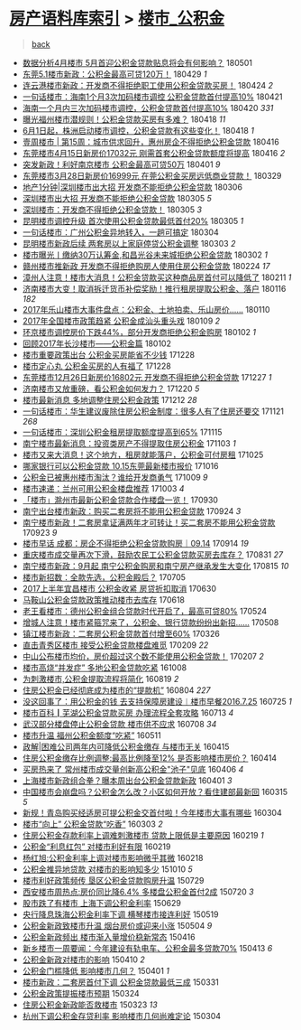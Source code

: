 [房产语料库索引](../../README.md)  > [楼市_公积金](楼市_公积金.md)
====
> [back](../README.md)

- [数据分析4月楼市 5月首迎公积金贷款贴息将会有何影响？](http://jkwz.applinzi.com/ittc/7098203751351583755.html#%E6%95%B0%E6%8D%AE%E5%88%86%E6%9E%904%E6%9C%88%E6%A5%BC%E5%B8%82+5%E6%9C%88%E9%A6%96%E8%BF%8E%E5%85%AC%E7%A7%AF%E9%87%91%E8%B4%B7%E6%AC%BE%E8%B4%B4%E6%81%AF%E5%B0%86%E4%BC%9A%E6%9C%89%E4%BD%95%E5%BD%B1%E5%93%8D%EF%BC%9F) 180501  
- [东莞5.1楼市新政：公积金最高可贷120万！](http://jkwz.applinzi.com/ittc/7097341335952688145.html#%E4%B8%9C%E8%8E%9E5.1%E6%A5%BC%E5%B8%82%E6%96%B0%E6%94%BF%EF%BC%9A%E5%85%AC%E7%A7%AF%E9%87%91%E6%9C%80%E9%AB%98%E5%8F%AF%E8%B4%B7120%E4%B8%87%EF%BC%81) 180429 *1* 
- [连云港楼市新政：开发商不得拒绝职工使用公积金贷款买房！](http://jkwz.applinzi.com/ittc/7095588755589301264.html#%E8%BF%9E%E4%BA%91%E6%B8%AF%E6%A5%BC%E5%B8%82%E6%96%B0%E6%94%BF%EF%BC%9A%E5%BC%80%E5%8F%91%E5%95%86%E4%B8%8D%E5%BE%97%E6%8B%92%E7%BB%9D%E8%81%8C%E5%B7%A5%E4%BD%BF%E7%94%A8%E5%85%AC%E7%A7%AF%E9%87%91%E8%B4%B7%E6%AC%BE%E4%B9%B0%E6%88%BF%EF%BC%81) 180424 *2* 
- [一句话楼市：海南1个月3次加码楼市调控 公积金贷款首付提高10%](http://jkwz.applinzi.com/ittc/7094451772863284230.html#%E4%B8%80%E5%8F%A5%E8%AF%9D%E6%A5%BC%E5%B8%82%EF%BC%9A%E6%B5%B7%E5%8D%971%E4%B8%AA%E6%9C%883%E6%AC%A1%E5%8A%A0%E7%A0%81%E6%A5%BC%E5%B8%82%E8%B0%83%E6%8E%A7+%E5%85%AC%E7%A7%AF%E9%87%91%E8%B4%B7%E6%AC%BE%E9%A6%96%E4%BB%98%E6%8F%90%E9%AB%9810%25) 180421  
- [海南一个月内三次加码楼市调控，公积金贷款首付提高10%](http://jkwz.applinzi.com/ittc/7094168481513866257.html#%E6%B5%B7%E5%8D%97%E4%B8%80%E4%B8%AA%E6%9C%88%E5%86%85%E4%B8%89%E6%AC%A1%E5%8A%A0%E7%A0%81%E6%A5%BC%E5%B8%82%E8%B0%83%E6%8E%A7%EF%BC%8C%E5%85%AC%E7%A7%AF%E9%87%91%E8%B4%B7%E6%AC%BE%E9%A6%96%E4%BB%98%E6%8F%90%E9%AB%9810%25) 180420 *331* 
- [曝光福州楼市潜规则！公积金贷款买房有多难？](http://jkwz.applinzi.com/ittc/7093330572183340038.html#%E6%9B%9D%E5%85%89%E7%A6%8F%E5%B7%9E%E6%A5%BC%E5%B8%82%E6%BD%9C%E8%A7%84%E5%88%99%EF%BC%81%E5%85%AC%E7%A7%AF%E9%87%91%E8%B4%B7%E6%AC%BE%E4%B9%B0%E6%88%BF%E6%9C%89%E5%A4%9A%E9%9A%BE%EF%BC%9F) 180418 *11* 
- [6月1日起，株洲启动楼市调控，公积金贷款有这些变化！](http://jkwz.applinzi.com/ittc/7093271089121854480.html#6%E6%9C%881%E6%97%A5%E8%B5%B7%EF%BC%8C%E6%A0%AA%E6%B4%B2%E5%90%AF%E5%8A%A8%E6%A5%BC%E5%B8%82%E8%B0%83%E6%8E%A7%EF%BC%8C%E5%85%AC%E7%A7%AF%E9%87%91%E8%B4%B7%E6%AC%BE%E6%9C%89%E8%BF%99%E4%BA%9B%E5%8F%98%E5%8C%96%EF%BC%81) 180418 *1* 
- [壹周楼市 | 第15周：城市供求回升，惠州房企不得拒绝公积金贷款](http://jkwz.applinzi.com/ittc/7092629631335400465.html#%E5%A3%B9%E5%91%A8%E6%A5%BC%E5%B8%82+%7C+%E7%AC%AC15%E5%91%A8%EF%BC%9A%E5%9F%8E%E5%B8%82%E4%BE%9B%E6%B1%82%E5%9B%9E%E5%8D%87%EF%BC%8C%E6%83%A0%E5%B7%9E%E6%88%BF%E4%BC%81%E4%B8%8D%E5%BE%97%E6%8B%92%E7%BB%9D%E5%85%AC%E7%A7%AF%E9%87%91%E8%B4%B7%E6%AC%BE) 180416  
- [东莞楼市4月15日新房价17032元 刚需首套公积金贷款额度将提高](http://jkwz.applinzi.com/ittc/7092544846768374800.html#%E4%B8%9C%E8%8E%9E%E6%A5%BC%E5%B8%824%E6%9C%8815%E6%97%A5%E6%96%B0%E6%88%BF%E4%BB%B717032%E5%85%83+%E5%88%9A%E9%9C%80%E9%A6%96%E5%A5%97%E5%85%AC%E7%A7%AF%E9%87%91%E8%B4%B7%E6%AC%BE%E9%A2%9D%E5%BA%A6%E5%B0%86%E6%8F%90%E9%AB%98) 180416 *2* 
- [突发新政！利好南京楼市 公积金最高可贷50万](http://jkwz.applinzi.com/ittc/7087084312921113607.html#%E7%AA%81%E5%8F%91%E6%96%B0%E6%94%BF%EF%BC%81%E5%88%A9%E5%A5%BD%E5%8D%97%E4%BA%AC%E6%A5%BC%E5%B8%82+%E5%85%AC%E7%A7%AF%E9%87%91%E6%9C%80%E9%AB%98%E5%8F%AF%E8%B4%B750%E4%B8%87) 180401 *9* 
- [东莞楼市3月28日新房价16999元 在莞公积金买房远低商业贷款！](http://jkwz.applinzi.com/ittc/7085842960568812554.html#%E4%B8%9C%E8%8E%9E%E6%A5%BC%E5%B8%823%E6%9C%8828%E6%97%A5%E6%96%B0%E6%88%BF%E4%BB%B716999%E5%85%83+%E5%9C%A8%E8%8E%9E%E5%85%AC%E7%A7%AF%E9%87%91%E4%B9%B0%E6%88%BF%E8%BF%9C%E4%BD%8E%E5%95%86%E4%B8%9A%E8%B4%B7%E6%AC%BE%EF%BC%81) 180329  
- [地产1分钟|深圳楼市出大招 开发商不能拒绝公积金贷款](http://jkwz.applinzi.com/ittc/7077412999952598026.html#%E5%9C%B0%E4%BA%A71%E5%88%86%E9%92%9F%7C%E6%B7%B1%E5%9C%B3%E6%A5%BC%E5%B8%82%E5%87%BA%E5%A4%A7%E6%8B%9B+%E5%BC%80%E5%8F%91%E5%95%86%E4%B8%8D%E8%83%BD%E6%8B%92%E7%BB%9D%E5%85%AC%E7%A7%AF%E9%87%91%E8%B4%B7%E6%AC%BE) 180306  
- [深圳楼市出大招 开发商不能拒绝公积金贷款](http://jkwz.applinzi.com/ittc/7077102919726138374.html#%E6%B7%B1%E5%9C%B3%E6%A5%BC%E5%B8%82%E5%87%BA%E5%A4%A7%E6%8B%9B+%E5%BC%80%E5%8F%91%E5%95%86%E4%B8%8D%E8%83%BD%E6%8B%92%E7%BB%9D%E5%85%AC%E7%A7%AF%E9%87%91%E8%B4%B7%E6%AC%BE) 180305 *5* 
- [深圳楼市：开发商不得拒绝公积金贷款！](http://jkwz.applinzi.com/ittc/7077098743092741131.html#%E6%B7%B1%E5%9C%B3%E6%A5%BC%E5%B8%82%EF%BC%9A%E5%BC%80%E5%8F%91%E5%95%86%E4%B8%8D%E5%BE%97%E6%8B%92%E7%BB%9D%E5%85%AC%E7%A7%AF%E9%87%91%E8%B4%B7%E6%AC%BE%EF%BC%81) 180305 *3* 
- [昆明楼市调控升级 首次使用公积金贷款最低首付20%](http://jkwz.applinzi.com/ittc/7076907846497469457.html#%E6%98%86%E6%98%8E%E6%A5%BC%E5%B8%82%E8%B0%83%E6%8E%A7%E5%8D%87%E7%BA%A7+%E9%A6%96%E6%AC%A1%E4%BD%BF%E7%94%A8%E5%85%AC%E7%A7%AF%E9%87%91%E8%B4%B7%E6%AC%BE%E6%9C%80%E4%BD%8E%E9%A6%96%E4%BB%9820%25) 180305 *1* 
- [一句话楼市：广州公积金异地转入，一趟可搞定](http://jkwz.applinzi.com/ittc/7075649831530136587.html#%E4%B8%80%E5%8F%A5%E8%AF%9D%E6%A5%BC%E5%B8%82%EF%BC%9A%E5%B9%BF%E5%B7%9E%E5%85%AC%E7%A7%AF%E9%87%91%E5%BC%82%E5%9C%B0%E8%BD%AC%E5%85%A5%EF%BC%8C%E4%B8%80%E8%B6%9F%E5%8F%AF%E6%90%9E%E5%AE%9A) 180304  
- [昆明楼市新政后续 两套房以上家庭停贷公积金调整](http://jkwz.applinzi.com/ittc/7076170249940763665.html#%E6%98%86%E6%98%8E%E6%A5%BC%E5%B8%82%E6%96%B0%E6%94%BF%E5%90%8E%E7%BB%AD+%E4%B8%A4%E5%A5%97%E6%88%BF%E4%BB%A5%E4%B8%8A%E5%AE%B6%E5%BA%AD%E5%81%9C%E8%B4%B7%E5%85%AC%E7%A7%AF%E9%87%91%E8%B0%83%E6%95%B4) 180303 *2* 
- [楼市曝光丨缴纳30万认筹金,和昌光谷未来城拒绝公积金贷款](http://jkwz.applinzi.com/ittc/7075748343055909899.html#%E6%A5%BC%E5%B8%82%E6%9B%9D%E5%85%89%E4%B8%A8%E7%BC%B4%E7%BA%B330%E4%B8%87%E8%AE%A4%E7%AD%B9%E9%87%91%2C%E5%92%8C%E6%98%8C%E5%85%89%E8%B0%B7%E6%9C%AA%E6%9D%A5%E5%9F%8E%E6%8B%92%E7%BB%9D%E5%85%AC%E7%A7%AF%E9%87%91%E8%B4%B7%E6%AC%BE) 180302 *1* 
- [赣州楼市推新政 开发商不得拒绝购房人使用住房公积金贷款](http://jkwz.applinzi.com/ittc/7073699654447662091.html#%E8%B5%A3%E5%B7%9E%E6%A5%BC%E5%B8%82%E6%8E%A8%E6%96%B0%E6%94%BF+%E5%BC%80%E5%8F%91%E5%95%86%E4%B8%8D%E5%BE%97%E6%8B%92%E7%BB%9D%E8%B4%AD%E6%88%BF%E4%BA%BA%E4%BD%BF%E7%94%A8%E4%BD%8F%E6%88%BF%E5%85%AC%E7%A7%AF%E9%87%91%E8%B4%B7%E6%AC%BE) 180224 *17* 
- [漳州人注意！楼市大消息！公积金贷款买这种商品房首付可以降低了](http://jkwz.applinzi.com/ittc/7068883183997551623.html#%E6%BC%B3%E5%B7%9E%E4%BA%BA%E6%B3%A8%E6%84%8F%EF%BC%81%E6%A5%BC%E5%B8%82%E5%A4%A7%E6%B6%88%E6%81%AF%EF%BC%81%E5%85%AC%E7%A7%AF%E9%87%91%E8%B4%B7%E6%AC%BE%E4%B9%B0%E8%BF%99%E7%A7%8D%E5%95%86%E5%93%81%E6%88%BF%E9%A6%96%E4%BB%98%E5%8F%AF%E4%BB%A5%E9%99%8D%E4%BD%8E%E4%BA%86) 180211 *1* 
- [济南楼市大变！取消拆迁货币补偿奖励！推行租房提取公积金、落户](http://jkwz.applinzi.com/ittc/7059234607684125702.html#%E6%B5%8E%E5%8D%97%E6%A5%BC%E5%B8%82%E5%A4%A7%E5%8F%98%EF%BC%81%E5%8F%96%E6%B6%88%E6%8B%86%E8%BF%81%E8%B4%A7%E5%B8%81%E8%A1%A5%E5%81%BF%E5%A5%96%E5%8A%B1%EF%BC%81%E6%8E%A8%E8%A1%8C%E7%A7%9F%E6%88%BF%E6%8F%90%E5%8F%96%E5%85%AC%E7%A7%AF%E9%87%91%E3%80%81%E8%90%BD%E6%88%B7) 180116 *182* 
- [2017年乐山楼市大事件盘点：公积金、土地拍卖、乐山房价……](http://jkwz.applinzi.com/ittc/7056887353384109066.html#2017%E5%B9%B4%E4%B9%90%E5%B1%B1%E6%A5%BC%E5%B8%82%E5%A4%A7%E4%BA%8B%E4%BB%B6%E7%9B%98%E7%82%B9%EF%BC%9A%E5%85%AC%E7%A7%AF%E9%87%91%E3%80%81%E5%9C%9F%E5%9C%B0%E6%8B%8D%E5%8D%96%E3%80%81%E4%B9%90%E5%B1%B1%E6%88%BF%E4%BB%B7%E2%80%A6%E2%80%A6) 180110  
- [2017年全国楼市政策趋紧 公积金成汕头重头戏](http://jkwz.applinzi.com/ittc/7056363875396486155.html#2017%E5%B9%B4%E5%85%A8%E5%9B%BD%E6%A5%BC%E5%B8%82%E6%94%BF%E7%AD%96%E8%B6%8B%E7%B4%A7+%E5%85%AC%E7%A7%AF%E9%87%91%E6%88%90%E6%B1%95%E5%A4%B4%E9%87%8D%E5%A4%B4%E6%88%8F) 180109 *2* 
- [环京楼市调控房价下跌44%，部分开发商拒绝公积金购房](http://jkwz.applinzi.com/ittc/7054108369130882059.html#%E7%8E%AF%E4%BA%AC%E6%A5%BC%E5%B8%82%E8%B0%83%E6%8E%A7%E6%88%BF%E4%BB%B7%E4%B8%8B%E8%B7%8C44%25%EF%BC%8C%E9%83%A8%E5%88%86%E5%BC%80%E5%8F%91%E5%95%86%E6%8B%92%E7%BB%9D%E5%85%AC%E7%A7%AF%E9%87%91%E8%B4%AD%E6%88%BF) 180102 *1* 
- [回顾2017年长沙楼市——公积金篇](http://jkwz.applinzi.com/ittc/7053997567103206416.html#%E5%9B%9E%E9%A1%BE2017%E5%B9%B4%E9%95%BF%E6%B2%99%E6%A5%BC%E5%B8%82%E2%80%94%E2%80%94%E5%85%AC%E7%A7%AF%E9%87%91%E7%AF%87) 180102  
- [楼市重要政策出台 公积金买房能省不少钱](http://jkwz.applinzi.com/ittc/7052117198493975569.html#%E6%A5%BC%E5%B8%82%E9%87%8D%E8%A6%81%E6%94%BF%E7%AD%96%E5%87%BA%E5%8F%B0+%E5%85%AC%E7%A7%AF%E9%87%91%E4%B9%B0%E6%88%BF%E8%83%BD%E7%9C%81%E4%B8%8D%E5%B0%91%E9%92%B1) 171228  
- [楼市定心丸 公积金买房的人有福了](http://jkwz.applinzi.com/ittc/7052117198431061008.html#%E6%A5%BC%E5%B8%82%E5%AE%9A%E5%BF%83%E4%B8%B8+%E5%85%AC%E7%A7%AF%E9%87%91%E4%B9%B0%E6%88%BF%E7%9A%84%E4%BA%BA%E6%9C%89%E7%A6%8F%E4%BA%86) 171228  
- [东莞楼市12月26日新房价16802元 开发商不得拒绝公积金贷款](http://jkwz.applinzi.com/ittc/7051768525222315024.html#%E4%B8%9C%E8%8E%9E%E6%A5%BC%E5%B8%8212%E6%9C%8826%E6%97%A5%E6%96%B0%E6%88%BF%E4%BB%B716802%E5%85%83+%E5%BC%80%E5%8F%91%E5%95%86%E4%B8%8D%E5%BE%97%E6%8B%92%E7%BB%9D%E5%85%AC%E7%A7%AF%E9%87%91%E8%B4%B7%E6%AC%BE) 171227 *1* 
- [济南楼市又放重磅，看公积金如何发力？](http://jkwz.applinzi.com/ittc/7049098014587618321.html#%E6%B5%8E%E5%8D%97%E6%A5%BC%E5%B8%82%E5%8F%88%E6%94%BE%E9%87%8D%E7%A3%85%EF%BC%8C%E7%9C%8B%E5%85%AC%E7%A7%AF%E9%87%91%E5%A6%82%E4%BD%95%E5%8F%91%E5%8A%9B%EF%BC%9F) 171220 *5* 
- [楼市最新消息 多地调整住房公积金政策](http://jkwz.applinzi.com/ittc/7046157155764274193.html#%E6%A5%BC%E5%B8%82%E6%9C%80%E6%96%B0%E6%B6%88%E6%81%AF+%E5%A4%9A%E5%9C%B0%E8%B0%83%E6%95%B4%E4%BD%8F%E6%88%BF%E5%85%AC%E7%A7%AF%E9%87%91%E6%94%BF%E7%AD%96) 171212 *28* 
- [一句话楼市：华生建议废除住房公积金制度：很多人有了住房还要交](http://jkwz.applinzi.com/ittc/7038387742252205073.html#%E4%B8%80%E5%8F%A5%E8%AF%9D%E6%A5%BC%E5%B8%82%EF%BC%9A%E5%8D%8E%E7%94%9F%E5%BB%BA%E8%AE%AE%E5%BA%9F%E9%99%A4%E4%BD%8F%E6%88%BF%E5%85%AC%E7%A7%AF%E9%87%91%E5%88%B6%E5%BA%A6%EF%BC%9A%E5%BE%88%E5%A4%9A%E4%BA%BA%E6%9C%89%E4%BA%86%E4%BD%8F%E6%88%BF%E8%BF%98%E8%A6%81%E4%BA%A4) 171121 *268* 
- [一句话楼市：深圳公积金租房提取额度提高到65%](http://jkwz.applinzi.com/ittc/7036087957763654673.html#%E4%B8%80%E5%8F%A5%E8%AF%9D%E6%A5%BC%E5%B8%82%EF%BC%9A%E6%B7%B1%E5%9C%B3%E5%85%AC%E7%A7%AF%E9%87%91%E7%A7%9F%E6%88%BF%E6%8F%90%E5%8F%96%E9%A2%9D%E5%BA%A6%E6%8F%90%E9%AB%98%E5%88%B065%25) 171115  
- [南宁楼市最新消息：投资类房产不得提取住房公积金](http://jkwz.applinzi.com/ittc/7031719689955312657.html#%E5%8D%97%E5%AE%81%E6%A5%BC%E5%B8%82%E6%9C%80%E6%96%B0%E6%B6%88%E6%81%AF%EF%BC%9A%E6%8A%95%E8%B5%84%E7%B1%BB%E6%88%BF%E4%BA%A7%E4%B8%8D%E5%BE%97%E6%8F%90%E5%8F%96%E4%BD%8F%E6%88%BF%E5%85%AC%E7%A7%AF%E9%87%91) 171103 *1* 
- [楼市又来大消息！这个地方，租房就能落户，公积金可付房租](http://jkwz.applinzi.com/ittc/7028404759785128976.html#%E6%A5%BC%E5%B8%82%E5%8F%88%E6%9D%A5%E5%A4%A7%E6%B6%88%E6%81%AF%EF%BC%81%E8%BF%99%E4%B8%AA%E5%9C%B0%E6%96%B9%EF%BC%8C%E7%A7%9F%E6%88%BF%E5%B0%B1%E8%83%BD%E8%90%BD%E6%88%B7%EF%BC%8C%E5%85%AC%E7%A7%AF%E9%87%91%E5%8F%AF%E4%BB%98%E6%88%BF%E7%A7%9F) 171025  
- [哪家银行可以公积金贷款 10.15东莞最新楼市报价](http://jkwz.applinzi.com/ittc/7024973689014191120.html#%E5%93%AA%E5%AE%B6%E9%93%B6%E8%A1%8C%E5%8F%AF%E4%BB%A5%E5%85%AC%E7%A7%AF%E9%87%91%E8%B4%B7%E6%AC%BE+10.15%E4%B8%9C%E8%8E%9E%E6%9C%80%E6%96%B0%E6%A5%BC%E5%B8%82%E6%8A%A5%E4%BB%B7) 171016  
- [公积金已被惠州楼市淘汰？谁给开发商勇气](http://jkwz.applinzi.com/ittc/7022260337691329552.html#%E5%85%AC%E7%A7%AF%E9%87%91%E5%B7%B2%E8%A2%AB%E6%83%A0%E5%B7%9E%E6%A5%BC%E5%B8%82%E6%B7%98%E6%B1%B0%EF%BC%9F%E8%B0%81%E7%BB%99%E5%BC%80%E5%8F%91%E5%95%86%E5%8B%87%E6%B0%94) 171009 *9* 
- [楼市速递：兰州可用公积金楼盘推荐](http://jkwz.applinzi.com/ittc/7020104779097965584.html#%E6%A5%BC%E5%B8%82%E9%80%9F%E9%80%92%EF%BC%9A%E5%85%B0%E5%B7%9E%E5%8F%AF%E7%94%A8%E5%85%AC%E7%A7%AF%E9%87%91%E6%A5%BC%E7%9B%98%E6%8E%A8%E8%8D%90) 171003 *4* 
- [「楼市」滁州市最新公积金贷款合作楼盘一览！](http://jkwz.applinzi.com/ittc/7019176125690020880.html#%E3%80%8C%E6%A5%BC%E5%B8%82%E3%80%8D%E6%BB%81%E5%B7%9E%E5%B8%82%E6%9C%80%E6%96%B0%E5%85%AC%E7%A7%AF%E9%87%91%E8%B4%B7%E6%AC%BE%E5%90%88%E4%BD%9C%E6%A5%BC%E7%9B%98%E4%B8%80%E8%A7%88%EF%BC%81) 170930  
- [南宁出台楼市新政：购买二套房将不能用公积金贷款](http://jkwz.applinzi.com/ittc/7016797270404760592.html#%E5%8D%97%E5%AE%81%E5%87%BA%E5%8F%B0%E6%A5%BC%E5%B8%82%E6%96%B0%E6%94%BF%EF%BC%9A%E8%B4%AD%E4%B9%B0%E4%BA%8C%E5%A5%97%E6%88%BF%E5%B0%86%E4%B8%8D%E8%83%BD%E7%94%A8%E5%85%AC%E7%A7%AF%E9%87%91%E8%B4%B7%E6%AC%BE) 170924 *3* 
- [南宁楼市新政！二套房拿证满两年才可转让！买二套房不能用公积金贷款](http://jkwz.applinzi.com/ittc/7016498560839975952.html#%E5%8D%97%E5%AE%81%E6%A5%BC%E5%B8%82%E6%96%B0%E6%94%BF%EF%BC%81%E4%BA%8C%E5%A5%97%E6%88%BF%E6%8B%BF%E8%AF%81%E6%BB%A1%E4%B8%A4%E5%B9%B4%E6%89%8D%E5%8F%AF%E8%BD%AC%E8%AE%A9%EF%BC%81%E4%B9%B0%E4%BA%8C%E5%A5%97%E6%88%BF%E4%B8%8D%E8%83%BD%E7%94%A8%E5%85%AC%E7%A7%AF%E9%87%91%E8%B4%B7%E6%AC%BE) 170923 *9* 
- [楼市早话 成都：房企不得拒绝公积金贷款购房｜09.14](http://jkwz.applinzi.com/ittc/7013098903313056785.html#%E6%A5%BC%E5%B8%82%E6%97%A9%E8%AF%9D+%E6%88%90%E9%83%BD%EF%BC%9A%E6%88%BF%E4%BC%81%E4%B8%8D%E5%BE%97%E6%8B%92%E7%BB%9D%E5%85%AC%E7%A7%AF%E9%87%91%E8%B4%B7%E6%AC%BE%E8%B4%AD%E6%88%BF%EF%BD%9C09.14) 170914 *19* 
- [重庆楼市成交量再次下滑，鼓励农民工公积金贷款买房去库存？](http://jkwz.applinzi.com/ittc/7007988962508145681.html#%E9%87%8D%E5%BA%86%E6%A5%BC%E5%B8%82%E6%88%90%E4%BA%A4%E9%87%8F%E5%86%8D%E6%AC%A1%E4%B8%8B%E6%BB%91%EF%BC%8C%E9%BC%93%E5%8A%B1%E5%86%9C%E6%B0%91%E5%B7%A5%E5%85%AC%E7%A7%AF%E9%87%91%E8%B4%B7%E6%AC%BE%E4%B9%B0%E6%88%BF%E5%8E%BB%E5%BA%93%E5%AD%98%EF%BC%9F) 170831 *27* 
- [南宁楼市新政：9月起 南宁公积金购房和南宁房产继承发生大变化](http://jkwz.applinzi.com/ittc/7002027952920069136.html#%E5%8D%97%E5%AE%81%E6%A5%BC%E5%B8%82%E6%96%B0%E6%94%BF%EF%BC%9A9%E6%9C%88%E8%B5%B7+%E5%8D%97%E5%AE%81%E5%85%AC%E7%A7%AF%E9%87%91%E8%B4%AD%E6%88%BF%E5%92%8C%E5%8D%97%E5%AE%81%E6%88%BF%E4%BA%A7%E7%BB%A7%E6%89%BF%E5%8F%91%E7%94%9F%E5%A4%A7%E5%8F%98%E5%8C%96) 170815 *10* 
- [楼市新招数：全款先选，公积金殿后？](http://jkwz.applinzi.com/ittc/6986929703267861509.html#%E6%A5%BC%E5%B8%82%E6%96%B0%E6%8B%9B%E6%95%B0%EF%BC%9A%E5%85%A8%E6%AC%BE%E5%85%88%E9%80%89%EF%BC%8C%E5%85%AC%E7%A7%AF%E9%87%91%E6%AE%BF%E5%90%8E%EF%BC%9F) 170705  
- [2017上半年宜昌楼市 公积金收紧 房贷折扣取消](http://jkwz.applinzi.com/ittc/6984976923103855621.html#2017%E4%B8%8A%E5%8D%8A%E5%B9%B4%E5%AE%9C%E6%98%8C%E6%A5%BC%E5%B8%82+%E5%85%AC%E7%A7%AF%E9%87%91%E6%94%B6%E7%B4%A7+%E6%88%BF%E8%B4%B7%E6%8A%98%E6%89%A3%E5%8F%96%E6%B6%88) 170630  
- [马鞍山公积金贷款政策推动楼市去库存](http://jkwz.applinzi.com/ittc/6980567281510646789.html#%E9%A9%AC%E9%9E%8D%E5%B1%B1%E5%85%AC%E7%A7%AF%E9%87%91%E8%B4%B7%E6%AC%BE%E6%94%BF%E7%AD%96%E6%8E%A8%E5%8A%A8%E6%A5%BC%E5%B8%82%E5%8E%BB%E5%BA%93%E5%AD%98) 170618  
- [老王看楼市：德州公积金组合贷款时代开启了，最高可贷80%](http://jkwz.applinzi.com/ittc/6971376304787031045.html#%E8%80%81%E7%8E%8B%E7%9C%8B%E6%A5%BC%E5%B8%82%EF%BC%9A%E5%BE%B7%E5%B7%9E%E5%85%AC%E7%A7%AF%E9%87%91%E7%BB%84%E5%90%88%E8%B4%B7%E6%AC%BE%E6%97%B6%E4%BB%A3%E5%BC%80%E5%90%AF%E4%BA%86%EF%BC%8C%E6%9C%80%E9%AB%98%E5%8F%AF%E8%B4%B780%25) 170524  
- [增城人注意！楼市紧箍咒来了，公积金、银行贷款纷纷出新招……](http://jkwz.applinzi.com/ittc/6965134736723805188.html#%E5%A2%9E%E5%9F%8E%E4%BA%BA%E6%B3%A8%E6%84%8F%EF%BC%81%E6%A5%BC%E5%B8%82%E7%B4%A7%E7%AE%8D%E5%92%92%E6%9D%A5%E4%BA%86%EF%BC%8C%E5%85%AC%E7%A7%AF%E9%87%91%E3%80%81%E9%93%B6%E8%A1%8C%E8%B4%B7%E6%AC%BE%E7%BA%B7%E7%BA%B7%E5%87%BA%E6%96%B0%E6%8B%9B%E2%80%A6%E2%80%A6) 170508  
- [镇江楼市新政：二套房公积金贷款首付增至60%](http://jkwz.applinzi.com/ittc/6949257919244796932.html#%E9%95%87%E6%B1%9F%E6%A5%BC%E5%B8%82%E6%96%B0%E6%94%BF%EF%BC%9A%E4%BA%8C%E5%A5%97%E6%88%BF%E5%85%AC%E7%A7%AF%E9%87%91%E8%B4%B7%E6%AC%BE%E9%A6%96%E4%BB%98%E5%A2%9E%E8%87%B360%25) 170326  
- [直击青秀区楼市 接受公积金贷款楼盘难觅](http://jkwz.applinzi.com/ittc/6932603514764395524.html#%E7%9B%B4%E5%87%BB%E9%9D%92%E7%A7%80%E5%8C%BA%E6%A5%BC%E5%B8%82+%E6%8E%A5%E5%8F%97%E5%85%AC%E7%A7%AF%E9%87%91%E8%B4%B7%E6%AC%BE%E6%A5%BC%E7%9B%98%E9%9A%BE%E8%A7%85) 170209 *22* 
- [中山公布楼市均价，房价超过这个数不能使用公积金贷款！](http://jkwz.applinzi.com/ittc/6931880886017721348.html#%E4%B8%AD%E5%B1%B1%E5%85%AC%E5%B8%83%E6%A5%BC%E5%B8%82%E5%9D%87%E4%BB%B7%EF%BC%8C%E6%88%BF%E4%BB%B7%E8%B6%85%E8%BF%87%E8%BF%99%E4%B8%AA%E6%95%B0%E4%B8%8D%E8%83%BD%E4%BD%BF%E7%94%A8%E5%85%AC%E7%A7%AF%E9%87%91%E8%B4%B7%E6%AC%BE%EF%BC%81) 170207 *2* 
- [楼市高烧“并发症” 多地公积金贷款吃紧](http://jkwz.applinzi.com/ittc/6886701164707447813.html#%E6%A5%BC%E5%B8%82%E9%AB%98%E7%83%A7%E2%80%9C%E5%B9%B6%E5%8F%91%E7%97%87%E2%80%9D+%E5%A4%9A%E5%9C%B0%E5%85%AC%E7%A7%AF%E9%87%91%E8%B4%B7%E6%AC%BE%E5%90%83%E7%B4%A7) 161008  
- [为刺激楼市,公积金提取流程将简化](http://jkwz.applinzi.com/ittc/6868027980642780165.html#%E4%B8%BA%E5%88%BA%E6%BF%80%E6%A5%BC%E5%B8%82%2C%E5%85%AC%E7%A7%AF%E9%87%91%E6%8F%90%E5%8F%96%E6%B5%81%E7%A8%8B%E5%B0%86%E7%AE%80%E5%8C%96) 160819 *2* 
- [住房公积金已经彻底成为楼市的“提款机”](http://jkwz.applinzi.com/ittc/6862575063500588036.html#%E4%BD%8F%E6%88%BF%E5%85%AC%E7%A7%AF%E9%87%91%E5%B7%B2%E7%BB%8F%E5%BD%BB%E5%BA%95%E6%88%90%E4%B8%BA%E6%A5%BC%E5%B8%82%E7%9A%84%E2%80%9C%E6%8F%90%E6%AC%BE%E6%9C%BA%E2%80%9D) 160804 *227* 
- [没这回事了：用公积金的钱 去支持保障房建设︱楼市早餐2016.7.25](http://jkwz.applinzi.com/ittc/6858676260162765829.html#%E6%B2%A1%E8%BF%99%E5%9B%9E%E4%BA%8B%E4%BA%86%EF%BC%9A%E7%94%A8%E5%85%AC%E7%A7%AF%E9%87%91%E7%9A%84%E9%92%B1+%E5%8E%BB%E6%94%AF%E6%8C%81%E4%BF%9D%E9%9A%9C%E6%88%BF%E5%BB%BA%E8%AE%BE%EF%B8%B1%E6%A5%BC%E5%B8%82%E6%97%A9%E9%A4%902016.7.25) 160725 *1* 
- [楼市百科┃芜湖公积金贷款买房 办理流程全套攻略](http://jkwz.applinzi.com/ittc/6854260828358050820.html#%E6%A5%BC%E5%B8%82%E7%99%BE%E7%A7%91%E2%94%83%E8%8A%9C%E6%B9%96%E5%85%AC%E7%A7%AF%E9%87%91%E8%B4%B7%E6%AC%BE%E4%B9%B0%E6%88%BF+%E5%8A%9E%E7%90%86%E6%B5%81%E7%A8%8B%E5%85%A8%E5%A5%97%E6%94%BB%E7%95%A5) 160713 *4* 
- [武汉部分楼盘停止公积金贷款 楼市供不应求](http://jkwz.applinzi.com/ittc/6852400307736413188.html#%E6%AD%A6%E6%B1%89%E9%83%A8%E5%88%86%E6%A5%BC%E7%9B%98%E5%81%9C%E6%AD%A2%E5%85%AC%E7%A7%AF%E9%87%91%E8%B4%B7%E6%AC%BE+%E6%A5%BC%E5%B8%82%E4%BE%9B%E4%B8%8D%E5%BA%94%E6%B1%82) 160708 *34* 
- [楼市升温 福州公积金额度“吃紧”](http://jkwz.applinzi.com/ittc/6830909651407078405.html#%E6%A5%BC%E5%B8%82%E5%8D%87%E6%B8%A9+%E7%A6%8F%E5%B7%9E%E5%85%AC%E7%A7%AF%E9%87%91%E9%A2%9D%E5%BA%A6%E2%80%9C%E5%90%83%E7%B4%A7%E2%80%9D) 160511  
- [政解|困难公司两年内可降低公积金缴存 与楼市无关](http://jkwz.applinzi.com/ittc/6821380183403529221.html#%E6%94%BF%E8%A7%A3%7C%E5%9B%B0%E9%9A%BE%E5%85%AC%E5%8F%B8%E4%B8%A4%E5%B9%B4%E5%86%85%E5%8F%AF%E9%99%8D%E4%BD%8E%E5%85%AC%E7%A7%AF%E9%87%91%E7%BC%B4%E5%AD%98+%E4%B8%8E%E6%A5%BC%E5%B8%82%E6%97%A0%E5%85%B3) 160415  
- [住房公积金缴存比例调整:最高比例降至12% 是否影响楼市房价？](http://jkwz.applinzi.com/ittc/6820987576718459908.html#%E4%BD%8F%E6%88%BF%E5%85%AC%E7%A7%AF%E9%87%91%E7%BC%B4%E5%AD%98%E6%AF%94%E4%BE%8B%E8%B0%83%E6%95%B4%3A%E6%9C%80%E9%AB%98%E6%AF%94%E4%BE%8B%E9%99%8D%E8%87%B312%25+%E6%98%AF%E5%90%A6%E5%BD%B1%E5%93%8D%E6%A5%BC%E5%B8%82%E6%88%BF%E4%BB%B7%EF%BC%9F) 160414  
- [买房热来了 常州楼市成交量创新高公积金&quot;池子&quot;见底](http://jkwz.applinzi.com/ittc/6818027570867995652.html#%E4%B9%B0%E6%88%BF%E7%83%AD%E6%9D%A5%E4%BA%86+%E5%B8%B8%E5%B7%9E%E6%A5%BC%E5%B8%82%E6%88%90%E4%BA%A4%E9%87%8F%E5%88%9B%E6%96%B0%E9%AB%98%E5%85%AC%E7%A7%AF%E9%87%91%26quot%3B%E6%B1%A0%E5%AD%90%26quot%3B%E8%A7%81%E5%BA%95) 160406 *4* 
- [上海楼市新政组合拳？曝本周出台公积金贷款新政](http://jkwz.applinzi.com/ittc/6816083178963862533.html#%E4%B8%8A%E6%B5%B7%E6%A5%BC%E5%B8%82%E6%96%B0%E6%94%BF%E7%BB%84%E5%90%88%E6%8B%B3%EF%BC%9F%E6%9B%9D%E6%9C%AC%E5%91%A8%E5%87%BA%E5%8F%B0%E5%85%AC%E7%A7%AF%E9%87%91%E8%B4%B7%E6%AC%BE%E6%96%B0%E6%94%BF) 160401 *3* 
- [中国楼市会崩盘吗？公积金怎么改？小区如何开放？看住建部最新回](http://jkwz.applinzi.com/ittc/6809852809121891333.html#%E4%B8%AD%E5%9B%BD%E6%A5%BC%E5%B8%82%E4%BC%9A%E5%B4%A9%E7%9B%98%E5%90%97%EF%BC%9F%E5%85%AC%E7%A7%AF%E9%87%91%E6%80%8E%E4%B9%88%E6%94%B9%EF%BC%9F%E5%B0%8F%E5%8C%BA%E5%A6%82%E4%BD%95%E5%BC%80%E6%94%BE%EF%BC%9F%E7%9C%8B%E4%BD%8F%E5%BB%BA%E9%83%A8%E6%9C%80%E6%96%B0%E5%9B%9E) 160315 *5* 
- [新规！青岛购买经适房可提公积金交首付啦！今年楼市大事有哪些](http://jkwz.applinzi.com/ittc/6805839012711367684.html#%E6%96%B0%E8%A7%84%EF%BC%81%E9%9D%92%E5%B2%9B%E8%B4%AD%E4%B9%B0%E7%BB%8F%E9%80%82%E6%88%BF%E5%8F%AF%E6%8F%90%E5%85%AC%E7%A7%AF%E9%87%91%E4%BA%A4%E9%A6%96%E4%BB%98%E5%95%A6%EF%BC%81%E4%BB%8A%E5%B9%B4%E6%A5%BC%E5%B8%82%E5%A4%A7%E4%BA%8B%E6%9C%89%E5%93%AA%E4%BA%9B) 160304  
- [楼市“向上” 公积金贷款“吃香”](http://jkwz.applinzi.com/ittc/6805253807428600837.html#%E6%A5%BC%E5%B8%82%E2%80%9C%E5%90%91%E4%B8%8A%E2%80%9D+%E5%85%AC%E7%A7%AF%E9%87%91%E8%B4%B7%E6%AC%BE%E2%80%9C%E5%90%83%E9%A6%99%E2%80%9D) 160303 *2* 
- [住房公积金存款利率上调难刺激楼市 贷款上限低是主要原因](http://jkwz.applinzi.com/ittc/6800467821968491524.html#%E4%BD%8F%E6%88%BF%E5%85%AC%E7%A7%AF%E9%87%91%E5%AD%98%E6%AC%BE%E5%88%A9%E7%8E%87%E4%B8%8A%E8%B0%83%E9%9A%BE%E5%88%BA%E6%BF%80%E6%A5%BC%E5%B8%82+%E8%B4%B7%E6%AC%BE%E4%B8%8A%E9%99%90%E4%BD%8E%E6%98%AF%E4%B8%BB%E8%A6%81%E5%8E%9F%E5%9B%A0) 160219 *1* 
- [公积金“利息红包” 对楼市利好有限](http://jkwz.applinzi.com/ittc/6800401535439733764.html#%E5%85%AC%E7%A7%AF%E9%87%91%E2%80%9C%E5%88%A9%E6%81%AF%E7%BA%A2%E5%8C%85%E2%80%9D+%E5%AF%B9%E6%A5%BC%E5%B8%82%E5%88%A9%E5%A5%BD%E6%9C%89%E9%99%90) 160219  
- [杨红旭:公积金利率上调对楼市影响微乎其微](http://jkwz.applinzi.com/ittc/6800096537103303684.html#%E6%9D%A8%E7%BA%A2%E6%97%AD%3A%E5%85%AC%E7%A7%AF%E9%87%91%E5%88%A9%E7%8E%87%E4%B8%8A%E8%B0%83%E5%AF%B9%E6%A5%BC%E5%B8%82%E5%BD%B1%E5%93%8D%E5%BE%AE%E4%B9%8E%E5%85%B6%E5%BE%AE) 160218  
- [公积金推异地贷款 对楼市的影响知多少](http://jkwz.applinzi.com/ittc/6751512487516144644.html#%E5%85%AC%E7%A7%AF%E9%87%91%E6%8E%A8%E5%BC%82%E5%9C%B0%E8%B4%B7%E6%AC%BE+%E5%AF%B9%E6%A5%BC%E5%B8%82%E7%9A%84%E5%BD%B1%E5%93%8D%E7%9F%A5%E5%A4%9A%E5%B0%91) 151010 *5* 
- [楼市利好政策频传 垦区公积金贷款购房升温](http://jkwz.applinzi.com/ittc/547650611438326379.html#%E6%A5%BC%E5%B8%82%E5%88%A9%E5%A5%BD%E6%94%BF%E7%AD%96%E9%A2%91%E4%BC%A0+%E5%9E%A6%E5%8C%BA%E5%85%AC%E7%A7%AF%E9%87%91%E8%B4%B7%E6%AC%BE%E8%B4%AD%E6%88%BF%E5%8D%87%E6%B8%A9) 150729  
- [西安楼市周热点:房价同比降6.4% 多楼盘公积金首付2成](http://jkwz.applinzi.com/ittc/547650615111250130.html#%E8%A5%BF%E5%AE%89%E6%A5%BC%E5%B8%82%E5%91%A8%E7%83%AD%E7%82%B9%3A%E6%88%BF%E4%BB%B7%E5%90%8C%E6%AF%94%E9%99%8D6.4%25+%E5%A4%9A%E6%A5%BC%E7%9B%98%E5%85%AC%E7%A7%AF%E9%87%91%E9%A6%96%E4%BB%982%E6%88%90) 150720 *3* 
- [股市跌了有楼市 上海下调公积金利率](http://jkwz.applinzi.com/ittc/547650611423652896.html#%E8%82%A1%E5%B8%82%E8%B7%8C%E4%BA%86%E6%9C%89%E6%A5%BC%E5%B8%82+%E4%B8%8A%E6%B5%B7%E4%B8%8B%E8%B0%83%E5%85%AC%E7%A7%AF%E9%87%91%E5%88%A9%E7%8E%87) 150629  
- [央行降息珠海公积金利率下调 横琴楼市接连利好](http://jkwz.applinzi.com/ittc/547650611413905312.html#%E5%A4%AE%E8%A1%8C%E9%99%8D%E6%81%AF%E7%8F%A0%E6%B5%B7%E5%85%AC%E7%A7%AF%E9%87%91%E5%88%A9%E7%8E%87%E4%B8%8B%E8%B0%83+%E6%A8%AA%E7%90%B4%E6%A5%BC%E5%B8%82%E6%8E%A5%E8%BF%9E%E5%88%A9%E5%A5%BD) 150519  
- [公积金新政致楼市升温 烟台房价或迎来小涨](http://jkwz.applinzi.com/ittc/547650611407030823.html#%E5%85%AC%E7%A7%AF%E9%87%91%E6%96%B0%E6%94%BF%E8%87%B4%E6%A5%BC%E5%B8%82%E5%8D%87%E6%B8%A9+%E7%83%9F%E5%8F%B0%E6%88%BF%E4%BB%B7%E6%88%96%E8%BF%8E%E6%9D%A5%E5%B0%8F%E6%B6%A8) 150504 *9* 
- [公积金新政频出 楼市渐入量增价稳新常态](http://jkwz.applinzi.com/ittc/547650611405013385.html#%E5%85%AC%E7%A7%AF%E9%87%91%E6%96%B0%E6%94%BF%E9%A2%91%E5%87%BA+%E6%A5%BC%E5%B8%82%E6%B8%90%E5%85%A5%E9%87%8F%E5%A2%9E%E4%BB%B7%E7%A8%B3%E6%96%B0%E5%B8%B8%E6%80%81) 150416  
- [新乡楼市一周要闻：今年建设有轨电车、公积金最多贷款70%](http://jkwz.applinzi.com/ittc/547650611403696365.html#%E6%96%B0%E4%B9%A1%E6%A5%BC%E5%B8%82%E4%B8%80%E5%91%A8%E8%A6%81%E9%97%BB%EF%BC%9A%E4%BB%8A%E5%B9%B4%E5%BB%BA%E8%AE%BE%E6%9C%89%E8%BD%A8%E7%94%B5%E8%BD%A6%E3%80%81%E5%85%AC%E7%A7%AF%E9%87%91%E6%9C%80%E5%A4%9A%E8%B4%B7%E6%AC%BE70%25) 150413 *6* 
- [公积金新政对楼市的影响](http://jkwz.applinzi.com/ittc/547650611404105682.html#%E5%85%AC%E7%A7%AF%E9%87%91%E6%96%B0%E6%94%BF%E5%AF%B9%E6%A5%BC%E5%B8%82%E7%9A%84%E5%BD%B1%E5%93%8D) 150410 *2* 
- [公积金门槛降低 影响楼市几何？](http://jkwz.applinzi.com/ittc/547650611401958138.html#%E5%85%AC%E7%A7%AF%E9%87%91%E9%97%A8%E6%A7%9B%E9%99%8D%E4%BD%8E+%E5%BD%B1%E5%93%8D%E6%A5%BC%E5%B8%82%E5%87%A0%E4%BD%95%EF%BC%9F) 150401 *1* 
- [楼市新政：二套房首付下调 公积金贷款最低三成](http://jkwz.applinzi.com/ittc/547650611403392222.html#%E6%A5%BC%E5%B8%82%E6%96%B0%E6%94%BF%EF%BC%9A%E4%BA%8C%E5%A5%97%E6%88%BF%E9%A6%96%E4%BB%98%E4%B8%8B%E8%B0%83+%E5%85%AC%E7%A7%AF%E9%87%91%E8%B4%B7%E6%AC%BE%E6%9C%80%E4%BD%8E%E4%B8%89%E6%88%90) 150331  
- [公积金政策提振楼市预期](http://jkwz.applinzi.com/ittc/547650611399814548.html#%E5%85%AC%E7%A7%AF%E9%87%91%E6%94%BF%E7%AD%96%E6%8F%90%E6%8C%AF%E6%A5%BC%E5%B8%82%E9%A2%84%E6%9C%9F) 150324  
- [住房公积金新政能否救楼市](http://jkwz.applinzi.com/ittc/547650611400667936.html#%E4%BD%8F%E6%88%BF%E5%85%AC%E7%A7%AF%E9%87%91%E6%96%B0%E6%94%BF%E8%83%BD%E5%90%A6%E6%95%91%E6%A5%BC%E5%B8%82) 150323 *13* 
- [杭州下调公积金存贷利率 影响楼市几何尚难定论](http://jkwz.applinzi.com/ittc/547650611396891447.html#%E6%9D%AD%E5%B7%9E%E4%B8%8B%E8%B0%83%E5%85%AC%E7%A7%AF%E9%87%91%E5%AD%98%E8%B4%B7%E5%88%A9%E7%8E%87+%E5%BD%B1%E5%93%8D%E6%A5%BC%E5%B8%82%E5%87%A0%E4%BD%95%E5%B0%9A%E9%9A%BE%E5%AE%9A%E8%AE%BA) 150304  
